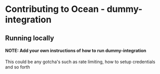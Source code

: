 # Contributing to Ocean - dummy-integration

## Running locally

#### NOTE: Add your own instructions of how to run dummy-integration

This could be any gotcha's such as rate limiting, how to setup credentials and so forth
